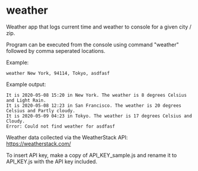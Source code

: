 # weather
Weather app that logs current time and weather to console for a given city / zip.

Program can be executed from the console using command "weather" followed by comma seperated locations.

Example:
```
weather New York, 94114, Tokyo, asdfasf
```

Example output:
```
It is 2020-05-08 15:20 in New York. The weather is 8 degrees Celsius and Light Rain.
It is 2020-05-08 12:23 in San Francisco. The weather is 20 degrees Celsius and Partly cloudy.
It is 2020-05-09 04:23 in Tokyo. The weather is 17 degrees Celsius and Cloudy.
Error: Could not find weather for asdfasf
```

Weather data collected via the WeatherStack API:
https://weatherstack.com/

To insert API key, make a copy of API_KEY_sample.js and rename it to API_KEY.js with the API key included.
